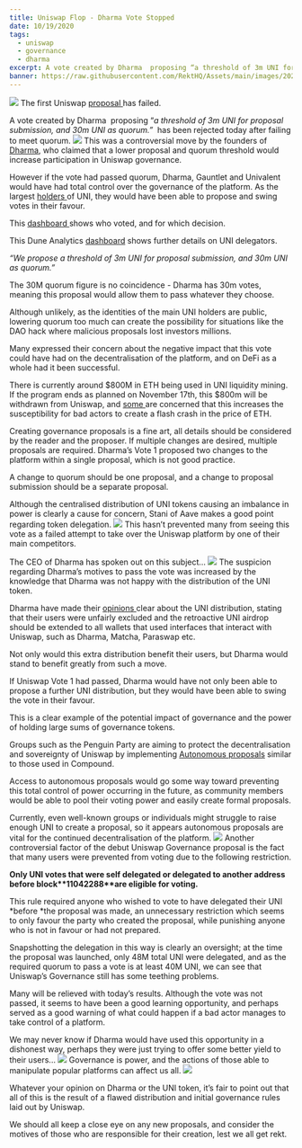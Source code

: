 ```yaml
---
title: Uniswap Flop - Dharma Vote Stopped
date: 10/19/2020
tags:
  - uniswap
  - governance
  - dharma
excerpt: A vote created by Dharma  proposing “a threshold of 3m UNI for proposal submission, and 30m UNI as quorum.”  has been rejected today after failing to meet quorum.
banner: https://raw.githubusercontent.com/RektHQ/Assets/main/images/2020/10/1-fenced-unicorn-tapestry-theresa-labrecque-3.jpg
---
```


![](https://raw.githubusercontent.com/RektHQ/Assets/main/images/2020/10/1-fenced-unicorn-tapestry-theresa-labrecque-3.jpg)
The first Uniswap [proposal ](https://app.uniswap.org/#/vote/1)has failed.

A vote created by Dharma  proposing “_a threshold of 3m UNI for proposal submission, and 30m UNI as quorum.”_  has been rejected today after failing to meet quorum.
![](https://lh4.googleusercontent.com/pAgagsffIrZb-ZU6U75qvPHXBtiSnsQkOfUboQovSY0Tg_UQ0zAWE7kUndkcK_DvcrEQU5LtMM25o6QCXJ3YvN9Gg3Mrlv1AQ20vPLh85IIXChQen6J4z7OctKNoYnJ5ASRERgNz)
This was a controversial move by the founders of [Dharma](https://github.com/dharma-eng/dharma-smart-wallet), who claimed that a lower proposal and quorum threshold would increase participation in Uniswap governance.

However if the vote had passed quorum, Dharma, Gauntlet and Univalent would have had total control over the governance of the platform. As the largest [holders ](https://etherscan.io/token/0x1f9840a85d5af5bf1d1762f925bdaddc4201f984#balances)of UNI, they would have been able to propose and swing votes in their favour.

This [dashboard ](https://gateway.pinata.cloud/ipfs/QmRnJtRXKCx2X89QosbvK4swnQMjkEX9JHCDxcXvBQT1Lm/site.html)shows who voted, and for which decision.

This Dune Analytics [dashboard](https://explore.duneanalytics.com/dashboard/uniswap-governance) shows further details on UNI delegators.

_“We propose a threshold of 3m UNI for proposal submission, and 30m UNI as quorum.”_

The 30M quorum figure is no coincidence - Dharma has 30m votes, meaning this proposal would allow them to pass whatever they choose.

Although unlikely, as the identities of the main UNI holders are public, lowering quorum too much can create the possibility for situations like the DAO hack where malicious proposals lost investors millions.

Many expressed their concern about the negative impact that this vote could have had on the decentralisation of the platform, and on DeFi as a whole had it been successful.

There is currently around $800M in ETH being used in UNI liquidity mining. If the program ends as planned on November 17th, this $800m will be withdrawn from Uniswap, and [some ](https://twitter.com/RyanBerckmans/status/1317643405040799747?s=20)are concerned that this increases the susceptibility for bad actors to create a flash crash in the price of ETH.

Creating governance proposals is a fine art, all details should be considered by the reader and the proposer. If multiple changes are desired, multiple proposals are required. Dharma’s Vote 1 proposed two changes to the platform within a single proposal, which is not good practice.

A change to quorum should be one proposal, and a change to proposal submission should be a separate proposal.

Although the centralised distribution of UNI tokens causing an imbalance in power is clearly a cause for concern, Stani of Aave makes a good point regarding token delegation.
![](https://lh5.googleusercontent.com/FsXYoIRYQQkgl3oQ4nUOlc8jotDeRAg2fIjZ10FUPoFddepHWGhLr_qfG3XD9wF8Jakqk97k2fFkPjOKjypibELetMyXGvXnYFqouarAgFhUUNPOJz_YbxoPy4BDo0aNmG4RIPNm)
This hasn’t prevented many from seeing this vote as a failed attempt to take over the Uniswap platform by one of their main competitors.

The CEO of Dharma has spoken out on this subject…
![](https://lh3.googleusercontent.com/Bzg5e9BdDimyaNx5Dm7r-BWcjFH8sjk2K2zAk08zqjgqX-6yOM0TUCcAzTyKY55cExDmTJ1dkFtRheNmAkp75yuIp08mVZObzxeqmD6hLyu0ecuLFrblSU0GTcw1kdJE3zjlNZ0-)
The suspicion regarding Dharma’s motives to pass the vote was increased by the knowledge that Dharma was not happy with the distribution of the UNI token.

Dharma have made their [opinions ](https://gov.uniswap.org/t/retroactive-airdrop-excludes-proxy-contract-users-e-g-dharma-matcha-etc/1222)clear about the UNI distribution, stating that their users were unfairly excluded and the retroactive UNI airdrop should be extended to all wallets that used interfaces that interact with Uniswap, such as Dharma, Matcha, Paraswap etc.

Not only would this extra distribution benefit their users, but Dharma would stand to benefit greatly from such a move.

If Uniswap Vote 1 had passed, Dharma would have not only been able to propose a further UNI distribution, but they would have been able to swing the vote in their favour.

This is a clear example of the potential impact of governance and the power of holding large sums of governance tokens.

Groups such as the Penguin Party are aiming to protect the decentralisation and sovereignty of Uniswap by implementing [Autonomous proposals](https://medium.com/@hiturunk/autonomous-proposals-campaign-update-9a9bab56fc30) similar to those used in Compound.

Access to autonomous proposals would go some way toward preventing this total control of power occurring in the future, as community members would be able to pool their voting power and easily create formal proposals.

Currently, even well-known groups or individuals might struggle to raise enough UNI to create a proposal, so it appears autonomous proposals are vital for the continued decentralisation of the platform.
![](https://lh5.googleusercontent.com/S5dRWHK15ulaBWdB9VnIMpR1iN9WGfwLarCL-P8QR-k02_hdxMbOO9eCRwsHckSZkO46GrpyBYOFL0Nykr5EI62ahBtgMHgzs84GPxOGCq6B64vDh4CJo1UUzpPm9B-lF21GipDm)
Another controversial factor of the debut Uniswap Governance proposal is the fact that many users were prevented from voting due to the following restriction.

**Only UNI votes that were self delegated or delegated to another address before block\*\***11042288\***\*are eligible for voting.**

This rule required anyone who wished to vote to have delegated their UNI *before *the proposal was made, an unnecessary restriction which seems to only favour the party who created the proposal, while punishing anyone who is not in favour or had not prepared.

Snapshotting the delegation in this way is clearly an oversight; at the time the proposal was launched, only 48M total UNI were delegated, and as the required quorum to pass a vote is at least 40M UNI, we can see that Uniswap’s Governance still has some teething problems.

Many will be relieved with today’s results. Although the vote was not passed, it seems to have been a good learning opportunity, and perhaps served as a good warning of what could happen if a bad actor manages to take control of a platform.

We may never know if Dharma would have used this opportunity in a dishonest way, perhaps they were just trying to offer some better yield to their users...
![](https://lh6.googleusercontent.com/4r4X8BeIyIxsLewnaNoSThqFSjB5-Rn0J6kXcmH02k2QRWpDGraZVyx-ttkmkUDlcn5t2I7sb4rx7jHCde2XSBkzwXeixUv3AGJk6M5BMAlKs5dMilJUbHFWPH9bIGk1YAO08eDF)
Governance is power, and the actions of those able to manipulate popular platforms can affect us all.
![](https://lh4.googleusercontent.com/2nsZ1myiquSMV516VhJQTjCKsc8oWYta9EbBC3XqKhcm5Q8BuiIPLkxCj3V-LIX4F43NbgjmvuGnzE5JtVmB4XSjbTQTy1oO7hu_pfZVm1GYIV5w7leqZrsK2Se3hn6B1GdE8rVT)

Whatever your opinion on Dharma or the UNI token, it’s fair to point out that all of this is the result of a flawed distribution and initial governance rules laid out by Uniswap.

We should all keep a close eye on any new proposals, and consider the motives of those who are responsible for their creation, lest we all get rekt.
